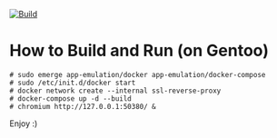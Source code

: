 [![Build](https://github.com/gentoo-ev/images.gentoo-ev.org/actions/workflows/build.yml/badge.svg)](https://github.com/gentoo-ev/images.gentoo-ev.org/actions/workflows/build.yml)


# How to Build and Run (on Gentoo)

```console
# sudo emerge app-emulation/docker app-emulation/docker-compose
# sudo /etc/init.d/docker start
# docker network create --internal ssl-reverse-proxy
# docker-compose up -d --build
# chromium http://127.0.0.1:50380/ &
```

Enjoy :)
